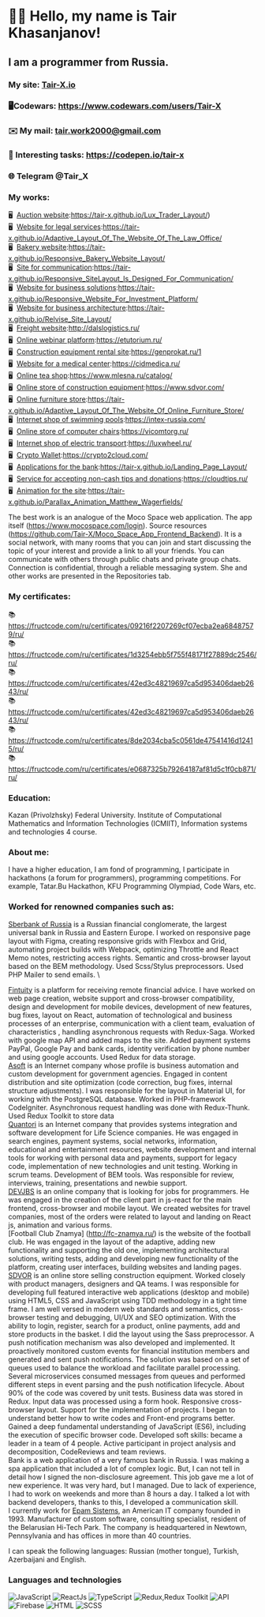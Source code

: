 # 👋🏻 Hello, my name is **Tair Khasanjanov**!
## I am a programmer from Russia.
### My site: [Tair-X.io](https://tair-x.github.io/Portfolio_Site_Layout/)

### 🖥️Codewars: https://www.codewars.com/users/Tair-X
### ✉️ My mail: tair.work2000@gmail.com
### 📝 Interesting tasks: https://codepen.io/tair-x
### 🌐 Telegram @Tair_X

### My works:
🖥️&nbsp; [Auction website](https://tair-x.github.io/Lux_Trader_Layout/):https://tair-x.github.io/Lux_Trader_Layout/) \
🖥️&nbsp; [Website for legal services](https://tair-x.github.io/Adaptive_Layout_Of_The_Website_Of_The_Law_Office/):https://tair-x.github.io/Adaptive_Layout_Of_The_Website_Of_The_Law_Office/ \
🖥️&nbsp; [Bakery website](https://tair-x.github.io/Responsive_Bakery_Website_Layout/):https://tair-x.github.io/Responsive_Bakery_Website_Layout/ \
🖥️&nbsp; [Site for communication](https://tair-x.github.io/Responsive_SiteLayout_Is_Designed_For_Communication/):https://tair-x.github.io/Responsive_SiteLayout_Is_Designed_For_Communication/ \
🖥️&nbsp; [Website for business solutions](https://tair-x.github.io/Responsive_Website_For_Investment_Platform/):https://tair-x.github.io/Responsive_Website_For_Investment_Platform/ \
🖥️&nbsp; [Website for business architecture](https://tair-x.github.io/Relvise_Site_Layout/):https://tair-x.github.io/Relvise_Site_Layout/ \
🖥️&nbsp; [Freight website](http://dalslogistics.ru/):http://dalslogistics.ru/ \
🖥️&nbsp; [Online webinar platform](https://etutorium.ru/):https://etutorium.ru/ \
🖥️&nbsp; [Construction equipment rental site](https://genprokat.ru/):https://genprokat.ru/1 \
🖥️&nbsp; [Website for a medical center](https://cidmedica.ru/):https://cidmedica.ru/ \
🖥️&nbsp; [Online tea shop](https://www.mlesna.ru/catalog/):https://www.mlesna.ru/catalog/ \
🖥️&nbsp; [Online store of construction equipment](https://www.sdvor.com/):https://www.sdvor.com/ \
🖥️&nbsp; [Online furniture store](https://tair-x.github.io/Adaptive_Layout_Of_The_Website_Of_Online_Furniture_Store/):https://tair-x.github.io/Adaptive_Layout_Of_The_Website_Of_Online_Furniture_Store/ \
🖥️&nbsp; [Internet shop of swimming pools](https://intex-russia.com/):https://intex-russia.com/ \
🖥️&nbsp; [Online store of computer chairs](https://vicomtorg.ru/):https://vicomtorg.ru/ \
🖥️&nbsp; [Internet shop of electric transport](https://luxwheel.ru/):https://luxwheel.ru/ \
🖥️&nbsp; [Crypto Wallet](https://crypto2cloud.com/):https://crypto2cloud.com/ \
🖥️&nbsp; [Applications for the bank](https://tair-x.github.io/Landing_Page_Layout/):https://tair-x.github.io/Landing_Page_Layout/ \
🖥️&nbsp; [Service for accepting non-cash tips and donations](https://cloudtips.ru/):https://cloudtips.ru/ \
🖥️&nbsp; [Animation for the site](https://tair-x.github.io/Parallax_Animation_Matthew_Wagerfields/):https://tair-x.github.io/Parallax_Animation_Matthew_Wagerfields/

The best work is an analogue of the Moco Space web application. The app itself (https://www.mocospace.com/login). Source resources (https://github.com/Tair-X/Moco_Space_App_Frontend_Backend). It is a social network, with many rooms that you can join and start discussing the topic of your interest and provide a link to all your friends. You can communicate with others through public chats and private group chats. Connection is confidential, through a reliable messaging system. She and other works are presented in the Repositories tab.

### My certificates:
📚https://fructcode.com/ru/certificates/09216f2207269cf07ecba2ea68487579/ru/ \
📚https://fructcode.com/ru/certificates/1d3254ebb5f755f48171f27889dc2546/ru/ \
📚https://fructcode.com/ru/certificates/42ed3c48219697ca5d953406daeb2643/ru/ \
📚https://fructcode.com/ru/certificates/42ed3c48219697ca5d953406daeb2643/ru/ \
📚https://fructcode.com/ru/certificates/8de2034cba5c0561de47541416d12415/ru/ \
📚https://fructcode.com/ru/certificates/e0687325b79264187af81d5c1f0cb871/ru/ 

### Education:
Kazan (Privolzhsky) Federal University. Institute of Computational Mathematics and Information Technologies (ICMIIT), Information systems and technologies 4 course.

### About me:
I have a higher education, I am fond of programming, I participate in hackathons (a forum for programmers), programming competitions. For example, Tatar.Bu Hackathon, KFU Programming Olympiad, Code Wars, etc.

### Worked for renowned companies such as:
[Sberbank of Russia](https://www.sberbank.ru/ru/person) is a Russian financial conglomerate, the largest universal bank in Russia and Eastern Europe. I worked on responsive page layout with Figma, creating responsive grids with Flexbox and Grid, automating project builds with Webpack, optimizing Throttle and React Memo notes, restricting access rights. Semantic and cross-browser layout based on the BEM methodology. Used Scss/Stylus preprocessors. Used PHP Mailer to send emails. \

[Fintuity](https://fintuity.com/) is a platform for receiving remote financial advice. I have worked on web page creation, website support and cross-browser compatibility, design and development for mobile devices, development of new features, bug fixes, layout on React, automation of technological and business processes of an enterprise, communication with a client team, evaluation of characteristics , handling asynchronous requests with Redux-Saga. Worked with google map API and added maps to the site. Added payment systems PayPal, Google Pay and bank cards, identity verification by phone number and using google accounts. Used Redux for data storage. \
[Asoft](http://www.asoft.ru/) is an Internet company whose profile is business automation and custom development for government agencies. Engaged in content distribution and site optimization (code correction, bug fixes, internal structure adjustments). I was responsible for the layout in Material UI, for working with the PostgreSQL database. Worked in PHP-framework CodeIgniter. Asynchronous request handling was done with Redux-Thunk. Used Redux Toolkit to store data \
[Quantori](www.quantori.com) is an Internet company that provides systems integration and software development for Life Science companies. He was engaged in search engines, payment systems, social networks, information, educational and entertainment resources, website development and internal tools for working with personal data and payments, support for legacy code, implementation of new technologies and unit testing. Working in scrum teams. Development of BEM tools. Was responsible for review, interviews, training, presentations and newbie support. \
[DEVJBS](https://devjbs.com/about-us) is an online company that is looking for jobs for programmers. He was engaged in the creation of the client part in js-react for the main frontend, cross-browser and mobile layout. We created websites for travel companies, most of the orders were related to layout and landing on React js, animation and various forms. \
[Football Club Znamya] (http://fc-znamya.ru/) is the website of the football club. He was engaged in the layout of the adaptive, adding new functionality and supporting the old one, implementing architectural solutions, writing tests, adding and developing new functionality of the platform, creating user interfaces, building websites and landing pages. \
[SDVOR](https://www.sdvor.com/) is an online store selling construction equipment. Worked closely with product managers, designers and QA teams. I was responsible for developing full featured interactive web applications (desktop and mobile) using HTML5, CSS and JavaScript using TDD methodology in a tight time frame. I am well versed in modern web standards and semantics, cross-browser testing and debugging, UI/UX and SEO optimization. With the ability to login, register, search for a product, online payments, add and store products in the basket. I did the layout using the Sass preprocessor.
A push notification mechanism was also developed and implemented. It proactively monitored custom events for financial institution members and generated and sent push notifications. The solution was based on a set of queues used to balance the workload and facilitate parallel processing. Several microservices consumed messages from queues and performed different steps in event parsing and the push notification lifecycle. About 90% of the code was covered by unit tests. Business data was stored in Redux. Input data was processed using a form hook. Responsive cross-browser layout. Support for the implementation of projects.
I began to understand better how to write codes and Front-end programs better. Gained a deep fundamental understanding of JavaScript (ES6), including the execution of specific browser code. Developed soft skills: became a leader in a team of 4 people. Active participant in project analysis and decomposition, CodeReviews and team reviews. \
Bank is a web application of a very famous bank in Russia. I was making a spa application that included a lot of complex logic. But, I can not tell in detail how I signed the non-disclosure agreement. This job gave me a lot of new experience. It was very hard, but I managed. Due to lack of experience, I had to work on weekends and more than 8 hours a day. I talked a lot with backend developers, thanks to this, I developed a communication skill. \
I currently work for [Epam Sistems](https://www.epam-group.ru/), an American IT company founded in 1993. Manufacturer of custom software, consulting specialist, resident of the Belarusian Hi-Tech Park. The company is headquartered in Newtown, Pennsylvania and has offices in more than 40 countries.

I can speak the following languages: Russian (mother tongue), Turkish, Azerbaijani and English.

### Languages and technologies
![JavaScript](https://img.shields.io/badge/-JavaScript-090909?style=for-the-badge&logo=JavaScript)
![ReactJs](https://img.shields.io/badge/-ReactJs-090909?style=for-the-badge&logo=React)
![TypeScript](https://img.shields.io/badge/-TypeScript-090909?style=for-the-badge&logo=TypeScript)
![Redux,Redux Toolkit](https://img.shields.io/badge/-Redux-090909?style=for-the-badge&logo=Redux)
![API](https://img.shields.io/badge/-REST&#032;API-090909?style=for-the-badge)
![Firebase](https://img.shields.io/badge/-Firebase-090909?style=for-the-badge&logo=Firebase)
![HTML](https://img.shields.io/badge/-HTML-090909?style=for-the-badge&logo=html5)
![SCSS](https://img.shields.io/badge/-CSS-090909?style=for-the-badge&logo=css3)
